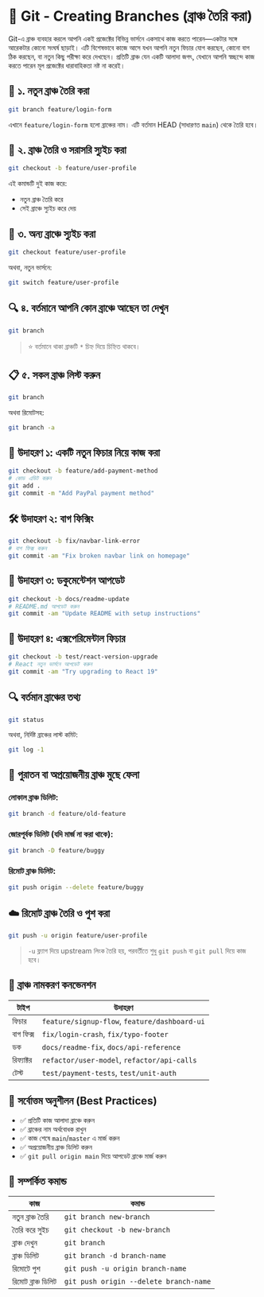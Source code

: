 # 🌿 Git - Creating Branches (ব্রাঞ্চ তৈরি করা)

Git-এ ব্রাঞ্চ ব্যবহার করলে আপনি একই প্রজেক্টের বিভিন্ন ভার্সনে একসাথে কাজ করতে পারেন—একটার সঙ্গে আরেকটার কোনো সংঘর্ষ ছাড়াই। এটি বিশেষভাবে কাজে আসে যখন আপনি নতুন ফিচার যোগ করছেন, কোনো বাগ ঠিক করছেন, বা নতুন কিছু পরীক্ষা করে দেখছেন। প্রতিটি ব্রাঞ্চ যেন একটি আলাদা জগৎ, যেখানে আপনি স্বচ্ছন্দে কাজ করতে পারেন মূল প্রজেক্টের ধারাবাহিকতা নষ্ট না করেই।

## 🔰 ১. নতুন ব্রাঞ্চ তৈরি করা

```bash
git branch feature/login-form
````

এখানে `feature/login-form` হলো ব্রাঞ্চের নাম। এটি বর্তমান HEAD (সাধারণত `main`) থেকে তৈরি হবে।

## 🚀 ২. ব্রাঞ্চ তৈরি ও সরাসরি স্যুইচ করা

```bash
git checkout -b feature/user-profile
```

এই কমান্ডটি দুই কাজ করে:

* নতুন ব্রাঞ্চ তৈরি করে
* সেই ব্রাঞ্চে স্যুইচ করে দেয়

## 🔄 ৩. অন্য ব্রাঞ্চে স্যুইচ করা

```bash
git checkout feature/user-profile
```

অথবা, নতুন ভার্সনে:

```bash
git switch feature/user-profile
```

## 🔍 ৪. বর্তমানে আপনি কোন ব্রাঞ্চে আছেন তা দেখুন

```bash
git branch
```

> ⭐ বর্তমানে থাকা ব্রাঞ্চটি `*` চিহ্ন দিয়ে চিহ্নিত থাকবে।

## 📋 ৫. সকল ব্রাঞ্চ লিস্ট করুন

```bash
git branch
```

অথবা রিমোটসহ:

```bash
git branch -a
```

## 🧪 উদাহরণ ১: একটি নতুন ফিচার নিয়ে কাজ করা

```bash
git checkout -b feature/add-payment-method
# কোড এডিট করুন
git add .
git commit -m "Add PayPal payment method"
```

## 🛠️ উদাহরণ ২: বাগ ফিক্সিং

```bash
git checkout -b fix/navbar-link-error
# বাগ ফিক্স করুন
git commit -am "Fix broken navbar link on homepage"
```

## 🧪 উদাহরণ ৩: ডকুমেন্টেশন আপডেট

```bash
git checkout -b docs/readme-update
# README.md আপডেট করুন
git commit -am "Update README with setup instructions"
```

## 🔗 উদাহরণ ৪: এক্সপেরিমেন্টাল ফিচার

```bash
git checkout -b test/react-version-upgrade
# React নতুন ভার্সনে আপডেট করুন
git commit -am "Try upgrading to React 19"
```

## 🔍 বর্তমান ব্রাঞ্চের তথ্য

```bash
git status
```

অথবা, নির্দিষ্ট ব্রাঞ্চের লাস্ট কমিট:

```bash
git log -1
```

## 🧹 পুরাতন বা অপ্রয়োজনীয় ব্রাঞ্চ মুছে ফেলা

### লোকাল ব্রাঞ্চ ডিলিট:

```bash
git branch -d feature/old-feature
```

### জোরপূর্বক ডিলিট (যদি মার্জ না করা থাকে):

```bash
git branch -D feature/buggy
```

### রিমোট ব্রাঞ্চ ডিলিট:

```bash
git push origin --delete feature/buggy
```

## ☁️ রিমোট ব্রাঞ্চ তৈরি ও পুশ করা

```bash
git push -u origin feature/user-profile
```

> `-u` ফ্ল্যাগ দিয়ে upstream লিংক তৈরি হয়, পরবর্তীতে শুধু `git push` বা `git pull` দিয়ে কাজ হবে।

## 🌲 ব্রাঞ্চ নামকরণ কনভেনশন

| টাইপ       | উদাহরণ                                        |
| ---------- | --------------------------------------------- |
| ফিচার      | `feature/signup-flow`, `feature/dashboard-ui` |
| বাগ ফিক্স  | `fix/login-crash`, `fix/typo-footer`          |
| ডক         | `docs/readme-fix`, `docs/api-reference`       |
| রিফ্যাক্টর | `refactor/user-model`, `refactor/api-calls`   |
| টেস্ট      | `test/payment-tests`, `test/unit-auth`        |

## 🎯 সর্বোত্তম অনুশীলন (Best Practices)

* ✅ প্রতিটি কাজ আলাদা ব্রাঞ্চে করুন
* ✅ ব্রাঞ্চের নাম অর্থবোধক রাখুন
* ✅ কাজ শেষে `main`/`master` এ মার্জ করুন
* ✅ অপ্রয়োজনীয় ব্রাঞ্চ ডিলিট করুন
* ✅ `git pull origin main` দিয়ে আপডেট ব্রাঞ্চে মার্জ করুন

## 📘 সম্পর্কিত কমান্ড

| কাজ                 | কমান্ড                                 |
| ------------------- | -------------------------------------- |
| নতুন ব্রাঞ্চ তৈরি   | `git branch new-branch`                |
| তৈরি করে সুইচ       | `git checkout -b new-branch`           |
| ব্রাঞ্চ দেখুন       | `git branch`                           |
| ব্রাঞ্চ ডিলিট       | `git branch -d branch-name`            |
| রিমোটে পুশ          | `git push -u origin branch-name`       |
| রিমোট ব্রাঞ্চ ডিলিট | `git push origin --delete branch-name` |
